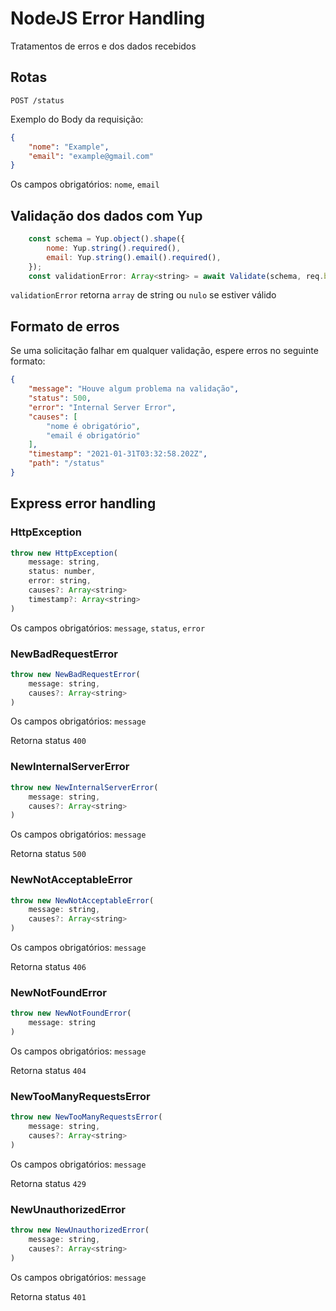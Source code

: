 # NodeJS Error Handling

Tratamentos de erros e dos dados recebidos

## Rotas

`POST /status`

Exemplo do Body da requisição:
```JSON
{
    "nome": "Example",
    "email": "example@gmail.com"
}
```

Os campos obrigatórios: `nome`, `email`

## Validação dos dados com Yup

```JAVASCRIPT
    const schema = Yup.object().shape({
        nome: Yup.string().required(),
        email: Yup.string().email().required(),
    });
    const validationError: Array<string> = await Validate(schema, req.body);
```

`validationError` retorna `array` de string ou `nulo` se estiver válido

## Formato de erros

Se uma solicitação falhar em qualquer validação, espere erros no seguinte formato:

```JSON
{
    "message": "Houve algum problema na validação",
    "status": 500,
    "error": "Internal Server Error",
    "causes": [
        "nome é obrigatório",
        "email é obrigatório"
    ],
    "timestamp": "2021-01-31T03:32:58.202Z",
    "path": "/status"
}
```

## Express error handling

### HttpException

```JAVASCRIPT
throw new HttpException(
    message: string,
    status: number,
    error: string,
    causes?: Array<string>
    timestamp?: Array<string>
)
```

Os campos obrigatórios: `message`, `status`, `error`

### NewBadRequestError

```JAVASCRIPT
throw new NewBadRequestError(
    message: string,
    causes?: Array<string>
)
```

Os campos obrigatórios: `message`

Retorna status `400`

### NewInternalServerError

```JAVASCRIPT
throw new NewInternalServerError(
    message: string,
    causes?: Array<string>
)
```

Os campos obrigatórios: `message`

Retorna status `500`

### NewNotAcceptableError

```JAVASCRIPT
throw new NewNotAcceptableError(
    message: string,
    causes?: Array<string>
)
```

Os campos obrigatórios: `message`

Retorna status `406`

### NewNotFoundError

```JAVASCRIPT
throw new NewNotFoundError(
    message: string
)
```

Os campos obrigatórios: `message`

Retorna status `404`

### NewTooManyRequestsError

```JAVASCRIPT
throw new NewTooManyRequestsError(
    message: string,
    causes?: Array<string>
)
```

Os campos obrigatórios: `message`

Retorna status `429`

### NewUnauthorizedError

```JAVASCRIPT
throw new NewUnauthorizedError(
    message: string,
    causes?: Array<string>
)
```

Os campos obrigatórios: `message`

Retorna status `401`
